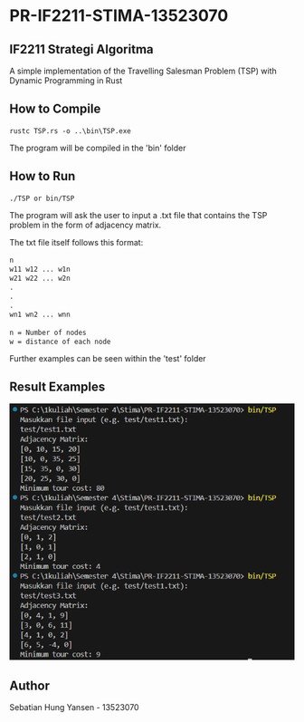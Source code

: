 # PR-IF2211-STIMA-13523070

## IF2211 Strategi Algoritma
A simple implementation of the Travelling Salesman Problem (TSP) with Dynamic Programming in Rust

## How to Compile
```
rustc TSP.rs -o ..\bin\TSP.exe
```
The program will be compiled in the 'bin' folder

## How to Run
```
./TSP or bin/TSP
```

The program will ask the user to input a .txt file that contains the TSP problem in the form of adjacency matrix.

The txt file itself follows this format:
```
n
w11 w12 ... w1n
w21 w22 ... w2n
.
.
.
wn1 wn2 ... wnn

n = Number of nodes
w = distance of each node
```

Further examples can be seen within the 'test' folder

## Result Examples
![](test/output.png)

## Author
Sebatian Hung Yansen - 13523070